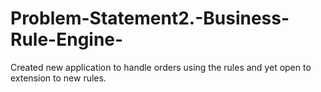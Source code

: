 # Problem-Statement2.-Business-Rule-Engine-
Created new application to handle orders using the rules and yet open to extension to new rules.
